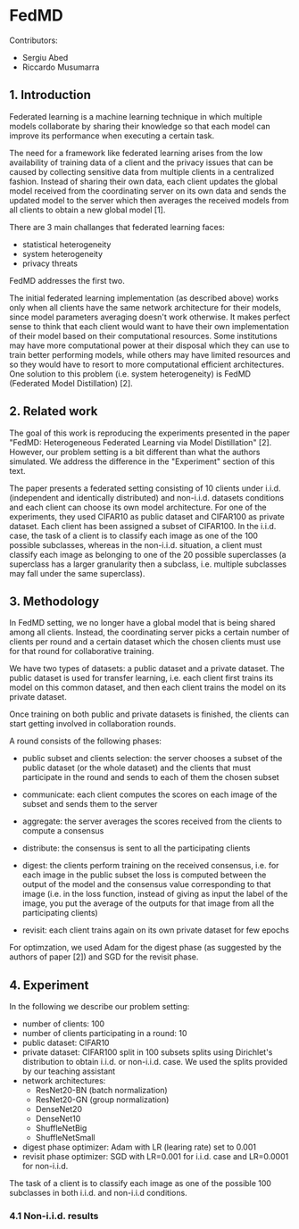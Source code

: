 # FedMD

Contributors:

- Sergiu Abed
- Riccardo Musumarra

## 1. Introduction

Federated learning is a machine learning technique in which multiple models collaborate by sharing their knowledge so that each model can improve its performance when executing a certain task.

The need for a framework like federated learning arises from the low availability of training data of a client and the privacy issues that can be caused by collecting sensitive data from multiple clients in a centralized fashion. Instead of sharing their own data, each client updates the global model received from the coordinating server on its own data and sends the updated model to the server which then averages the received models from all clients to obtain a new global model [1].

There are 3 main challanges that federated learning faces:

- statistical heterogeneity
- system heterogeneity
- privacy threats

FedMD addresses the first two.

The initial federated learning implementation (as described above) works only when all clients have the same network architecture for their models, since model parameters averaging doesn't work otherwise. It makes perfect sense to think that each client would want to have their own implementation of their model based on their computational resources. Some institutions may have more computational power at their disposal which they can use to train better performing models, while others may have limited resources and so they would have to resort to more computational efficient architectures. One solution to this problem (i.e. system heterogeneity) is FedMD (Federated Model Distillation) [2].

## 2. Related work

The goal of this work is reproducing the experiments presented in the paper "FedMD: Heterogeneous Federated Learning via Model Distillation" [2]. However, our problem setting is a bit different than what the authors simulated. We address the difference in the "Experiment" section of this text.

The paper presents a federated setting consisting of 10 clients under i.i.d. (independent and identically distributed) and non-i.i.d. datasets conditions and each client can choose its own model architecture. For one of the experiments, they used CIFAR10 as public dataset and CIFAR100 as private dataset. Each client has been assigned a subset of CIFAR100. In the i.i.d. case, the task of a client is to classify each image as one of the 100 possible subclasses, whereas in the non-i.i.d. situation, a client must classify each image as belonging to one of the 20 possible superclasses (a superclass has a larger granularity then a subclass, i.e. multiple subclasses may fall under the same superclass).

## 3. Methodology

In FedMD setting, we no longer have a global model that is being shared among all clients. Instead, the coordinating server picks a certain number of clients per round and a certain dataset which the chosen clients must use for that round for collaborative training.

We have two types of datasets: a public dataset and a private dataset. The public dataset is used for transfer learning, i.e. each client first trains its model on this common dataset, and then each client trains the model on its private dataset.

Once training on both public and private datasets is finished, the clients can start getting involved in collaboration rounds.

A round consists of the following phases:

- public subset and clients selection: the server chooses a subset of the public dataset (or the whole dataset) and the clients that must participate in the round and sends to each of them the chosen subset

- communicate: each client computes the scores on each image of the subset and sends them to the server

- aggregate: the server averages the scores received from the clients to compute a consensus

- distribute: the consensus is sent to all the participating clients

- digest: the clients perform training on the received consensus, i.e. for each image in the public subset the loss is computed between the output of the model and the consensus value corresponding to that image (i.e. in the loss function, instead of giving as input the label of the image, you put the average of the outputs for that image from all the participating clients)

- revisit: each client trains again on its own private dataset for few epochs

For optimzation, we used Adam for the digest phase (as suggested by the authors of paper [2]) and SGD for the revisit phase.

## 4. Experiment

 In the following we describe our problem setting:

- number of clients: 100
- number of clients participating in a round: 10
- public dataset: CIFAR10
- private dataset: CIFAR100 split in 100 subsets splits using Dirichlet's distribution to obtain i.i.d. or non-i.i.d. case. We used the splits provided by our teaching assistant
- network architectures:
  - ResNet20-BN (batch normalization)
  - ResNet20-GN (group normalization)
  - DenseNet20
  - DenseNet10
  - ShuffleNetBig
  - ShuffleNetSmall
- digest phase optimizer: Adam with LR (learing rate) set to 0.001
- revisit phase optimizer: SGD with LR=0.001 for i.i.d. case and LR=0.0001 for non-i.i.d.

 The task of a client is to classify each image as one of the possible 100 subclasses in both i.i.d. and non-i.i.d conditions.

### 4.1 Non-i.i.d. results
